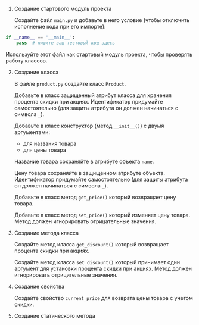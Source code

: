 1. Создание стартового модуль проекта

   Создайте файл `main.py` и добавьте в него условие (чтобы отключить исполнение кода при его импорте):

```python
if __name__ == '__main__':
    pass  # пишите ваш тестовый код здесь
```

   Используйте этот файл как стартовый модуль проекта, чтобы проверять работу классов.

2. Создание класса

   В файле `product.py` создайте класс `Product`.
   
   Добавьте в класс защищенный атрибут класса для хранения процента скидки при акциях. Идентификатор придумайте самостоятельно (для защиты атрибута он должен начинаться с символа `_`).

   Добавьте в класс конструктор (метод `__init__()`) с двумя аргументами:

   * для названия товара
   * для цены товара

   Название товара сохраняйте в атрибуте объекта `name`.

   Цену товара сохраняйте в защищенном атрибуте объекта. Идентификатор придумайте самостоятельно (для защиты атрибута он должен начинаться с символа `_`).

   Добавьте в класс метод `get_price()` который возвращает цену товара.

   Добавьте в класс метод `set_price()` который изменяет цену товара. Метод должен игнорировать отрицательные значения.

3. Создание метода класса

   Создайте метод класса `get_discount()` который возвращает процента скидки при акциях.

   Создайте метод класса `set_discount()` который принимает один аргумент для установки процента скидки при акциях. Метод должен игнорировать отрицительные значения.

4. Создание свойства
   
   Создайте свойство `current_price` для возврата цены товара с учетом скидки.

5. Создание статического метода
